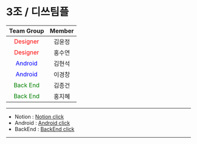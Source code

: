 # 3조 / 디쓰팀플

|                Team Group                 | Member |
| :---------------------------------------: | :----: |
|  <span style="color:red">Designer</span>  | 김윤정 |
|  <span style="color:red">Designer</span>  | 홍수연 |
|  <span style="color:blue">Android</span>  | 김현석 |
|  <span style="color:blue">Android</span>  | 이경창 |
| <span style="color:green">Back End</span> | 김종건 |
| <span style="color:green">Back End</span> | 홍지혜 |



---------



* Notion : <a href = "[DND 3조 (notion.so)](https://www.notion.so/DND-3-12b98040c0c242919b56b286b45fb36d)">Notion click</a>
* Android : <a href = "[dnd-mentee-4th/dnd-mentee-4th-3-android (github.com)](https://github.com/dnd-mentee-4th/dnd-mentee-4th-3-android)">Android click</a>
* BackEnd : <a href = "[dnd-mentee-4th/dnd-mentee-4th-3-backend: DnD 4기 3조 backend (github.com)](https://github.com/dnd-mentee-4th/dnd-mentee-4th-3-backend)"> BackEnd click</a>



----------
